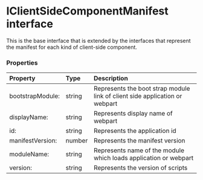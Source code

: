 # IClientSideComponentManifest interface

This is the base interface that is extended by the interfaces 
that represent the manifest for each kind of client-side component.



### Properties

| Property	   | Type	| Description|
|:-------------|:-------|:-----------|
|bootstrapModule:      | string | Represents the boot strap module link of client side application or webpart |
|displayName:      | string | Represents display name of webpart |
|id:      | string | Represents the application id |
|manifestVersion:      | number | Represents the manifest version |
|moduleName:      | string | Represents name of the module which loads application or webpart |
|version:      | string | Represents the version of scripts |




